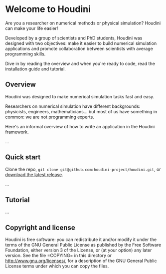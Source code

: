 Welcome to Houdini
==================

Are you a researcher on numerical methods or physical simulation?
Houdini can make your life easier!

Developed by a group of scientists and PhD students, Houdini was designed with two objectives: make it easier to build numerical simulation applications and promote collaboration between scientists with average programming skills.

Dive in by reading the overview and when you're ready to code, read the installation guide and tutorial.


Overview
--------

Houdini was designed to make numerical simulation tasks fast and easy.

Researchers on numerical simulation have different backgrounds: physicists, engineers, mathematicians... but most of us have something in common: we are not programming experts.

Here's an informal overview of how to write an application in the Houdini framework.

...


Quick start
-------------------

Clone the repo, `git clone git@github.com:houdini-project/houdini.git`, or [download the latest release](http://github.com/houdini-project/houdini/zipball/master).


...


Tutorial
----------

...


Copyright and license
---------------------

  Houdini is free software: you can redistribute it and/or modify it under the
  terms of the GNU General Public License as published by the Free Software
  Foundation, either version 3 of the License, or (at your option) any later
  version.  See the file =COPYING= in this directory or
  http://www.gnu.org/licenses/, for a description of the GNU General Public
  License terms under which you can copy the files.

